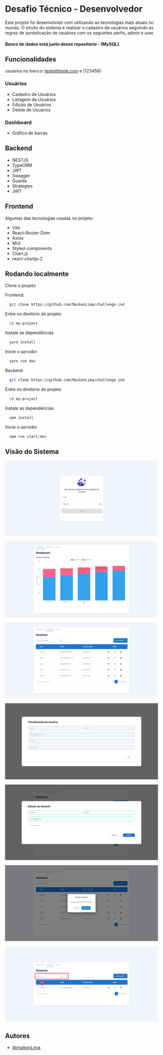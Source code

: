 
# Desafio Técnico - Desenvolvedor

Este projeto foi desenvolvido com utilizando as tecnologias mais atuais no mundo. O intuito do sistema é realizar o cadastro de usuários seguindo as regras de aunteticação de usuários com os seguintes perfis, admin e user.

#### Banco de dados está junto desse repositorio - (MySQL).

## Funcionalidades

usuários no banco: teste@teste.com e (123456)

### Usuários
- Cadastro de Usuários 
- Listagem de Usuários
- Edição de Usuários
- Delete de Usuários

### Dashboard
- Gráfico de barras


## Backend

- NESTJS
- TypeORM
- JWT
- Swagger
- Guards
- Strategies
- JWT

## Frontend

Algumas das tecnologias usadas no projeto:

- Vite
- React-Router-Dom
- Axios
- MUI
- Styled-components
- Chart.js
- react-chartjs-2


## Rodando localmente

Clone o projeto

Frontend:

```bash
  git clone https://github.com/MaikonLima/challenge-ind
```

Entre no diretório do projeto

```bash
  cd my-project
```

Instale as dependências

```bash
  yarn install
```

Inicie o servidor

```bash
  yarn run dev
```

Backend:

```bash
  git clone https://github.com/MaikonLima/challenge-ind
```

Entre no diretório do projeto

```bash
  cd my-project
```

Instale as dependências

```bash
  npm install
```

Inicie o servidor

```bash
  npm run start:dev
```

## Visão do Sistema

<div>
  <p>
    <img src="./images/login_screen.png" />
  </p>

  <p>
    <img src="./images/dashboard_screen.png" />
  </p>

  <p>
    <img src="./images/users_screen.png" />
  </p>

  <p>
    <img src="./images/view_user.png" />
  </p>

  <p>
    <img src="./images/edit_screen.png" />
  </p>

  <p>
    <img src="./images/delete_modal.png" />
  </p>

  <p>
    <img src="./images/search_function.png" />
  </p>
</div>

## Autores

- [@maikonLima](https://www.github.com/maikonLima)



